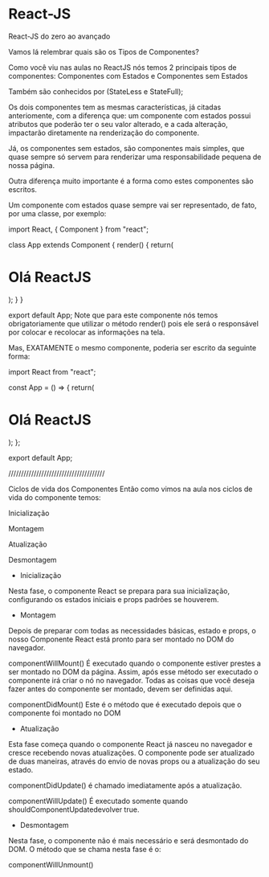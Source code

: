 # React-JS
React-JS do zero ao avançado


Vamos lá relembrar quais são os Tipos de Componentes?

Como você viu nas aulas no ReactJS nós temos 2 principais tipos de componentes: Componentes com Estados e Componentes sem Estados

Também são conhecidos por (StateLess e StateFull);

Os dois componentes tem as mesmas características, já citadas anteriomente, com a diferença que: um componente com estados possui atributos que poderão ter o seu valor alterado, e a cada alteração, impactarão diretamente na renderização do componente.

Já, os componentes sem estados, são componentes mais simples, que quase sempre só servem para renderizar uma responsabilidade pequena de nossa página.

Outra diferença muito importante é a forma como estes componentes são escritos.

Um componente com estados quase sempre vai ser representado, de fato, por uma classe, por exemplo:

import React, { Component } from "react";
 
class App extends Component {
  render() {
    return(
    <h1>Olá ReactJS</h1>
    );
  }
}
 
export default App;
Note que para este componente nós temos obrigatoriamente que utilizar o método render() pois ele será o responsável por colocar e recolocar as informações na tela.

Mas, EXATAMENTE o mesmo componente, poderia ser escrito da seguinte forma:

import React from "react";
 
const App = () => {
  return( 
    <h1>Olá ReactJS</h1>
  );
};
 
export default App;

//////////////////////////////////////

Ciclos de vida dos Componentes
Então como vimos na aula nos ciclos de vida do componente temos:

Inicialização

Montagem

Atualização

Desmontagem



- Inicialização

Nesta fase, o componente React se prepara para sua inicialização, configurando os estados iniciais e props padrões se houverem.



- Montagem

Depois de preparar com todas as necessidades básicas, estado e props, o nosso Componente React está pronto para ser montado no DOM do navegador.

componentWillMount() É executado quando o componente estiver prestes a ser montado no DOM da página. Assim, após esse método ser executado o componente irá criar o nó no navegador. Todas as coisas que você deseja fazer antes do componente ser montado, devem ser definidas aqui.



componentDidMount() Este é o método que é executado depois que o componente foi montado no DOM



- Atualização

Esta fase começa quando o componente React já nasceu no navegador e cresce recebendo novas atualizações. O componente pode ser atualizado de duas maneiras, através do envio de novas props ou a atualização do seu estado.



componentDidUpdate() é chamado imediatamente após a atualização.



componentWillUpdate() É executado somente quando shouldComponentUpdatedevolver true.



- Desmontagem

Nesta fase, o componente não é mais necessário e será desmontado do DOM. O método que se chama nesta fase é o:

componentWillUnmount()
